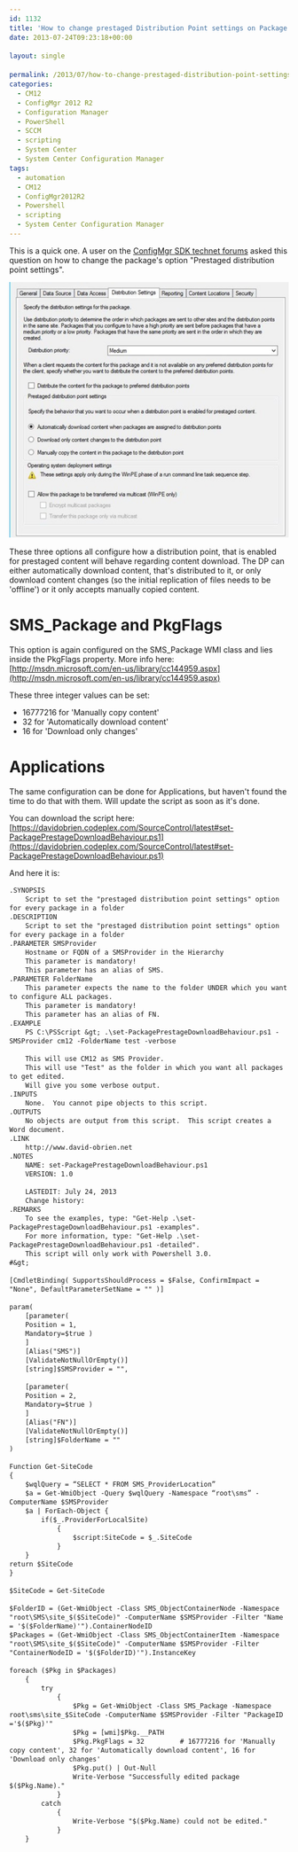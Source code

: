 ```yaml
---
id: 1132
title: 'How to change prestaged Distribution Point settings on Package - ConfigMgr'
date: 2013-07-24T09:23:18+00:00

layout: single

permalink: /2013/07/how-to-change-prestaged-distribution-point-settings-on-package-configmgr/
categories:
  - CM12
  - ConfigMgr 2012 R2
  - Configuration Manager
  - PowerShell
  - SCCM
  - scripting
  - System Center
  - System Center Configuration Manager
tags:
  - automation
  - CM12
  - ConfigMgr2012R2
  - Powershell
  - scripting
  - System Center Configuration Manager
---
```

This is a quick one. A user on the [ConfigMgr SDK technet forums](http://social.technet.microsoft.com/Forums/en-US/9528f907-08a3-4fca-9dc4-e35575b490d4/need-a-script-to-change-package-distribution-settings) asked this question on how to change the package's option "Prestaged distribution point settings".

![prestaged app](/media/2013/07/prestaged_app.jpg)

These three options all configure how a distribution point, that is enabled for prestaged content will behave regarding content download. The DP can either automatically download content, that's distributed to it, or only download content changes (so the initial replication of files needs to be 'offline') or it only accepts manually copied content.

# SMS_Package and PkgFlags

This option is again configured on the SMS_Package WMI class and lies inside the PkgFlags property. More info here: [http://msdn.microsoft.com/en-us/library/cc144959.aspx](http://msdn.microsoft.com/en-us/library/cc144959.aspx)

These three integer values can be set:

* 16777216 for 'Manually copy content'
* 32 for 'Automatically download content'
* 16 for 'Download only changes'

# Applications

The same configuration can be done for Applications, but haven't found the time to do that with them. Will update the script as soon as it's done.

You can download the script here: [https://davidobrien.codeplex.com/SourceControl/latest#set-PackagePrestageDownloadBehaviour.ps1](https://davidobrien.codeplex.com/SourceControl/latest#set-PackagePrestageDownloadBehaviour.ps1)

And here it is:

```
.SYNOPSIS
    Script to set the "prestaged distribution point settings" option for every package in a folder
.DESCRIPTION
    Script to set the "prestaged distribution point settings" option for every package in a folder
.PARAMETER SMSProvider
    Hostname or FQDN of a SMSProvider in the Hierarchy
    This parameter is mandatory!
    This parameter has an alias of SMS.
.PARAMETER FolderName
    This parameter expects the name to the folder UNDER which you want to configure ALL packages.
    This parameter is mandatory!
    This parameter has an alias of FN.
.EXAMPLE
    PS C:\PSScript &gt; .\set-PackagePrestageDownloadBehaviour.ps1 -SMSProvider cm12 -FolderName test -verbose

    This will use CM12 as SMS Provider.
    This will use "Test" as the folder in which you want all packages to get edited.
    Will give you some verbose output.
.INPUTS
    None.  You cannot pipe objects to this script.
.OUTPUTS
    No objects are output from this script.  This script creates a Word document.
.LINK
    http://www.david-obrien.net
.NOTES
    NAME: set-PackagePrestageDownloadBehaviour.ps1
    VERSION: 1.0
    
    LASTEDIT: July 24, 2013
    Change history:
.REMARKS
    To see the examples, type: "Get-Help .\set-PackagePrestageDownloadBehaviour.ps1 -examples".
    For more information, type: "Get-Help .\set-PackagePrestageDownloadBehaviour.ps1 -detailed".
    This script will only work with Powershell 3.0.
#&gt;

[CmdletBinding( SupportsShouldProcess = $False, ConfirmImpact = "None", DefaultParameterSetName = "" )]

param(
    [parameter(
    Position = 1,
    Mandatory=$true )
    ]
    [Alias("SMS")]
    [ValidateNotNullOrEmpty()]
    [string]$SMSProvider = "",

    [parameter(
    Position = 2,
    Mandatory=$true )
    ]
    [Alias("FN")]
    [ValidateNotNullOrEmpty()]
    [string]$FolderName = ""
)

Function Get-SiteCode
{
    $wqlQuery = “SELECT * FROM SMS_ProviderLocation”
    $a = Get-WmiObject -Query $wqlQuery -Namespace “root\sms” -ComputerName $SMSProvider
    $a | ForEach-Object {
        if($_.ProviderForLocalSite)
            {
                $script:SiteCode = $_.SiteCode
            }
    }
return $SiteCode
}

$SiteCode = Get-SiteCode

$FolderID = (Get-WmiObject -Class SMS_ObjectContainerNode -Namespace "root\SMS\site_$($SiteCode)" -ComputerName $SMSProvider -Filter "Name = '$($FolderName)'").ContainerNodeID
$Packages = (Get-WmiObject -Class SMS_ObjectContainerItem -Namespace "root\SMS\site_$($SiteCode)" -ComputerName $SMSProvider -Filter "ContainerNodeID = '$($FolderID)'").InstanceKey

foreach ($Pkg in $Packages)
    {
        try
            {
                $Pkg = Get-WmiObject -Class SMS_Package -Namespace root\sms\site_$SiteCode -ComputerName $SMSProvider -Filter "PackageID ='$($Pkg)'"
                $Pkg = [wmi]$Pkg.__PATH
                $Pkg.PkgFlags = 32         # 16777216 for 'Manually copy content', 32 for 'Automatically download content', 16 for 'Download only changes'
                $Pkg.put() | Out-Null
                Write-Verbose "Successfully edited package $($Pkg.Name)."
            }
        catch
            {
                Write-Verbose "$($Pkg.Name) could not be edited."
            }
    }
```



